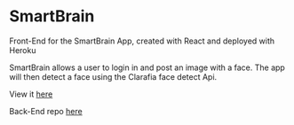# SmartBrain
Front-End for the SmartBrain App, created with React and deployed with Heroku

SmartBrain allows a user to login in and post an image with a face. The app 
will then detect a face using the Clarafia face detect Api.

View it [here](http://www.smartbrain.clearorb.com)

Back-End repo [here](https://github.com/Miario/smart-brain-api)